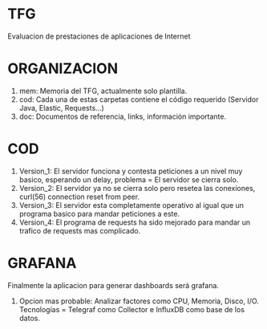 # TFG
Evaluacion de prestaciones de aplicaciones de Internet

# ORGANIZACION
1. mem: Memoria del TFG, actualmente solo plantilla.
2. cod: Cada una de estas carpetas contiene el código requerido (Servidor Java, Elastic, Requests...)
3. doc: Documentos de referencia, links, información importante.

# COD

1. Version_1: El servidor funciona y contesta peticiones a un nivel muy basico, esperando un delay, problema = El servidor se cierra solo.
2. Version_2: El servidor ya no se cierra solo pero resetea las conexiones, curl(56) connection reset from peer.
3. Version_3: El servidor esta completamente operativo al igual que un programa basico para mandar peticiones a este.
4. Version_4: El programa de requests ha sido mejorado para mandar un trafico de requests mas complicado.

# GRAFANA

Finalmente la aplicacion para generar dashboards será grafana.

1. Opcion mas probable: Analizar factores como CPU, Memoria, Disco, I/O. Tecnologías = Telegraf como Collector e InfluxDB como base de los datos.
